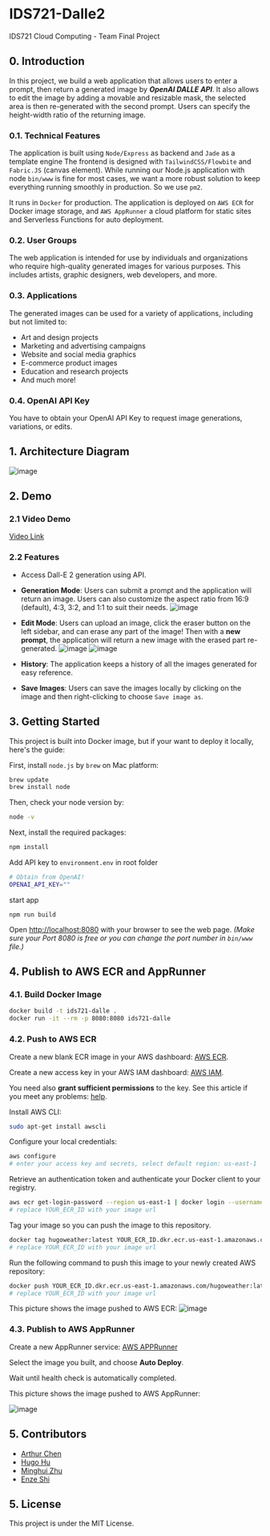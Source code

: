 # IDS721-Dalle2

IDS721 Cloud Computing - Team Final Project

## 0. Introduction 

In this project, we build a web application that allows users to enter a prompt, then return a generated image by ***OpenAI DALLE API***. It also allows to edit the image by adding a movable and resizable mask, the selected area is then re-generated with the second prompt. Users can specify the height-width ratio of the returning image.

### 0.1. Technical Features

The application is built using ```Node/Express``` as backend and ```Jade``` as a template engine The frontend is designed with ```TailwindCSS/Flowbite``` and ```Fabric.JS``` (canvas element). While running our Node.js application with node ```bin/www``` is fine for most cases, we want a more robust solution to keep everything running smoothly in production. So we use ```pm2```.

It runs in ```Docker``` for production. The application is deployed on ```AWS ECR``` for Docker image storage, and ```AWS AppRunner``` a cloud platform for static sites and Serverless Functions for auto deployment. 

### 0.2. User Groups
The web application is intended for use by individuals and organizations who require high-quality generated images for various purposes. This includes artists, graphic designers, web developers, and more.

### 0.3. Applications
The generated images can be used for a variety of applications, including but not limited to:
- Art and design projects
- Marketing and advertising campaigns
- Website and social media graphics
- E-commerce product images
- Education and research projects
- And much more!

### 0.4. OpenAI API Key
You have to obtain your OpenAI API Key to request image generations, variations, or edits. 

## 1. Architecture Diagram
![image](./demo-images/diagram.png)

## 2. Demo
### 2.1 Video Demo
[Video Link](https://drive.google.com/file/d/1FmZOWZeAVtkEB4KG-Bgonr8Zi1nStBwl/view?usp=share_link)

### 2.2 Features

- Access Dall-E 2 generation using API.
- **Generation Mode**: Users can submit a prompt and the application will return an image. Users can also customize the aspect ratio from 16:9 (default), 4:3, 3:2, and 1:1 to suit their needs.
![image](./demo-images/generate1.png)

- **Edit Mode**: Users can upload an image, click the eraser button on the left sidebar, and can erase any part of the image! Then with a **new prompt**, the application will return a new image with the erased part re-generated.
![image](./demo-images/modify.png)
![image](./demo-images/new.png)
- **History**: The application keeps a history of all the images generated for easy reference.
- **Save Images**: Users can save the images locally by clicking on the image and then right-clicking to choose ```Save image as```.

## 3. Getting Started

This project is built into Docker image, but if your want to deploy it locally, here's the guide:

First, install ```node.js``` by ```brew``` on Mac platform:

```bash
brew update
brew install node
```
Then, check your node version by:

```bash
node -v
```
<!-- You must have ```19.0.0 >= node >= 12.0.0``` (some libraries do not support the latest 20.0 version).  -->

Next, install the required packages:
```bash
npm install
```
Add API key to ```environment.env``` in root folder
```bash
# Obtain from OpenAI!
OPENAI_API_KEY="" 
```
start app
```
npm run build
```

Open [http://localhost:8080](http://localhost:8080) with your browser to see the web page.
*(Make sure your Port 8080 is free or you can change the port number in ```bin/www``` file.)*

## 4. Publish to AWS ECR and AppRunner

### 4.1. Build Docker Image

```bash
docker build -t ids721-dalle . 
docker run -it --rm -p 8080:8080 ids721-dalle
```

### 4.2. Push to AWS ECR

Create a new blank ECR image in your AWS dashboard: [AWS ECR](https://us-east-1.console.aws.amazon.com/ecr).

Create a new access key in your AWS IAM dashboard: [AWS IAM](https://us-east-1.console.aws.amazon.com/iamv2).

You need also **grant sufficient permissions** to the key. See this article if you meet any problems: [help](https://www.freecodecamp.org/news/build-and-push-docker-images-to-aws-ecr/).

Install AWS CLI:
```bash
sudo apt-get install awscli
```

Configure your local credentials:
```bash
aws configure
# enter your access key and secrets, select default region: us-east-1
```

Retrieve an authentication token and authenticate your Docker client to your registry.
```bash
aws ecr get-login-password --region us-east-1 | docker login --username AWS --password-stdin YOUR_ECR_ID.dkr.ecr.us-east-1.amazonaws.com
# replace YOUR_ECR_ID with your image url
```

Tag your image so you can push the image to this repository.
```bash
docker tag hugoweather:latest YOUR_ECR_ID.dkr.ecr.us-east-1.amazonaws.com/hugoweather:latest
# replace YOUR_ECR_ID with your image url
```

Run the following command to push this image to your newly created AWS repository:
```bash
docker push YOUR_ECR_ID.dkr.ecr.us-east-1.amazonaws.com/hugoweather:latest
# replace YOUR_ECR_ID with your image url
```

This picture shows the image pushed to AWS ECR:
![image](./demo-images/ecr.png)

### 4.3. Publish to AWS AppRunner

Create a new AppRunner service: [AWS APPRunner](https://us-east-1.console.aws.amazon.com/apprunner) 

Select the image you built, and choose **Auto Deploy**.

Wait until health check is automatically completed.

This picture shows the image pushed to AWS AppRunner:

![image](./demo-images/apprunner.png)

## 5. Contributors

- [Arthur Chen](https://github.com/ArthurChenCoding)
- [Hugo Hu](https://github.com/0HugoHu)
- [Minghui Zhu](https://github.com/zhuminghui17)
- [Enze Shi](https://github.com/casnz1601)

## 5. License
This project is under the MIT License.
